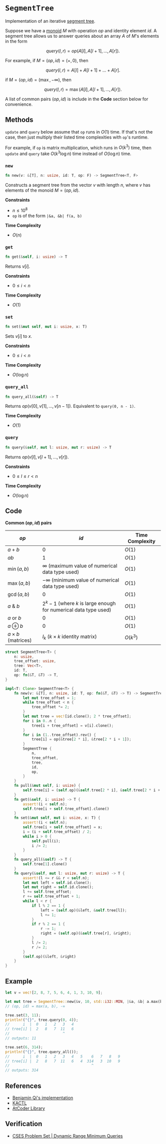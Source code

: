 # `SegmentTree`
Implementation of an iterative [segment tree](https://en.wikipedia.org/wiki/Segment_tree).

Suppose we have a [monoid](https://mathworld.wolfram.com/Monoid.html#:~:text=A%20monoid%20is%20a%20set,contain%20at%20least%20one%20element.) $M$ with operation $op$ and identity element $id$. A segment tree allows us to answer queries about an array $A$ of $M$'s elements in the form

$$
query(l, r) = op(A[l], A[l + 1], \dots, A[r]).
$$

For example, if $M = (op, id) = (+, 0)$, then

$$
query(l, r) = A[l] + A[l + 1] + \dots + A[r].
$$

if $M = (op, id) = (\max, -\infty)$, then

$$
query(l, r) = \max(A[l], A[l + 1], \dots, A[r]).
$$

A list of common pairs $(op, id)$ is include in the **Code** section below for convenience.

## Methods
`update` and `query` below assume that `op` runs in $O(1)$ time. If that's not the case, then just multiply their listed time complexities with `op`'s runtime.

For example, if `op` is matrix multiplication, which runs in $O(k^{3})$ time, then `update` and `query` take $O(k^{3}\log n)$ time instead of $O(\log n)$ time.

### `new`
```rust
fn new(v: &[T], n: usize, id: T, op: F) -> SegmentTree<T, F>
```

Constructs a segment tree from the vector $v$ with length $n$, where $v$ has elements of the monoid $M = (op, id)$.

**Constraints**
- $n \le 10^{8}$
- `op` is of the form `|&a, &b| f(a, b)`

**Time Complexity**
- $O(n)$

### `get`
```rust
fn get(&self, i: usize) -> T
```

Returns $v[i]$.

**Constraints**
- $0 \le i < n$

**Time Complexity**
- $O(1)$

### `set`
```rust
fn set(&mut self, mut i: usize, x: T)
```

Sets $v[i]$ to $x$.

**Constraints**
- $0 \le i < n$

**Time Complexity**
- $O(\log n)$

### `query_all`
```rust
fn query_all(&self) -> T
```

Returns $op(v[0], v[1], \dots, v[n - 1])$. Equivalent to `query(0, n - 1)`.

**Time Complexity**
- $O(1)$

### `query`
```rust
fn query(&self, mut l: usize, mut r: usize) -> T
```

Returns $op(v[l], v[l + 1], \dots, v[r])$.

**Constraints**
- $0 \le l \le r < n$

**Time Complexity**
- $O(\log n)$

## Code
**Common $(op, id)$ pairs**

| $op$                    | $id$                                                                 | Time Complexity |
| ----------------------- | -------------------------------------------------------------------- | --------------- |
| $a + b$                 | $0$                                                                  | $O(1)$          |
| $ab$                    | $1$                                                                  | $O(1)$          |
| $\min(a, b)$            | $\infty$ (maximum value of numerical data type used)                 | $O(1)$          |
| $\max(a, b)$            | $-\infty$ (minimum value of numerical data type used)                | $O(1)$          |
| $\gcd(a, b)$            | $0$                                                                  | $O(1)$          |
| $a~\&~b$                | $2^{k} - 1$ (where $k$ is large enough for numerical data type used) | $O(1)$          |
| $a~\text{or}~b$         | $0$                                                                  | $O(1)$          |
| $a \oplus b$            | $0$                                                                  | $O(1)$                |
| $a \times b$ (matrices) | $I_{k}$ ($k \times k$ identity matrix)                               | $O(k^{3})$      |

```rust
struct SegmentTree<T> {
    n: usize,
    tree_offset: usize,
    tree: Vec<T>,
    id: T,
    op: fn(&T, &T) -> T,
}

impl<T: Clone> SegmentTree<T> {
    fn new(v: &[T], n: usize, id: T, op: fn(&T, &T) -> T) -> SegmentTree<T> {
        let mut tree_offset = 1;
        while tree_offset < n {
            tree_offset *= 2;
        }
        let mut tree = vec![id.clone(); 2 * tree_offset];
        for i in 0..n {
            tree[i + tree_offset] = v[i].clone();
        }
        for i in (1..tree_offset).rev() {
            tree[i] = op(&tree[2 * i], &tree[2 * i + 1]);
        }
        SegmentTree {
            n,
            tree_offset,
            tree,
            id,
            op,
        }
    }
    fn pull(&mut self, i: usize) {
        self.tree[i] = (self.op)(&self.tree[2 * i], &self.tree[2 * i + 1]);
    }
    fn get(&self, i: usize) -> T {
        assert!(i < self.n);
        self.tree[i + self.tree_offset].clone()
    }
    fn set(&mut self, mut i: usize, x: T) {
        assert!(i < self.n);
        self.tree[i + self.tree_offset] = x;
        i = (i + self.tree_offset) / 2;
        while i > 0 {
            self.pull(i);
            i /= 2;
        }
    }
    fn query_all(&self) -> T {
        self.tree[1].clone()
    }
    fn query(&self, mut l: usize, mut r: usize) -> T {
        assert!(l <= r && r < self.n);
        let mut left = self.id.clone();
        let mut right = self.id.clone();
        l += self.tree_offset;
        r += self.tree_offset + 1;
        while l < r {
            if l % 2 == 1 {
                left = (self.op)(&left, &self.tree[l]);
                l += 1;
            }
            if r % 2 == 1 {
                r -= 1;
                right = (self.op)(&self.tree[r], &right);
            }
            l /= 2;
            r /= 2;
        }
        (self.op)(&left, &right)
    }
}
```

## Example
```rust
let v = vec![2, 8, 7, 5, 6, 4, 1, 3, 10, 9];

let mut tree = SegmentTree::new(&v, 10, std::i32::MIN, |&a, &b| a.max(b));
// (op, id) = max(a, b), -∞

tree.set(3, 11);
println!("{}", tree.query(0, 4));
//      i  |  0   1   2   3   4
// tree[i] |  2   8   7  11   6
//                        ^
// outputs: 11

tree.set(6, 314);
println!("{}", tree.query_all());
//      i  |  0   1   2   3   4   5    6   7   8   9
// tree[i] |  2   8   7  11   6   4  314   3  10   9
//                                     ^
// outputs: 314
```

## References
* [Benjamin Qi's implementation](https://github.com/bqi343/USACO/blob/master/Implementations/content/data-structures/1D%20Range%20Queries%20(9.2)/SegTree%20(9.2).h)
* [KACTL](https://github.com/kth-competitive-programming/kactl/blob/main/content/data-structures/SegmentTree.h)
* [AtCoder Library](https://github.com/atcoder/ac-library/blob/master/atcoder/segtree.hpp)

## Verification
* [CSES Problem Set | Dynamic Range Minimum Queries](https://cses.fi/problemset/task/1649)